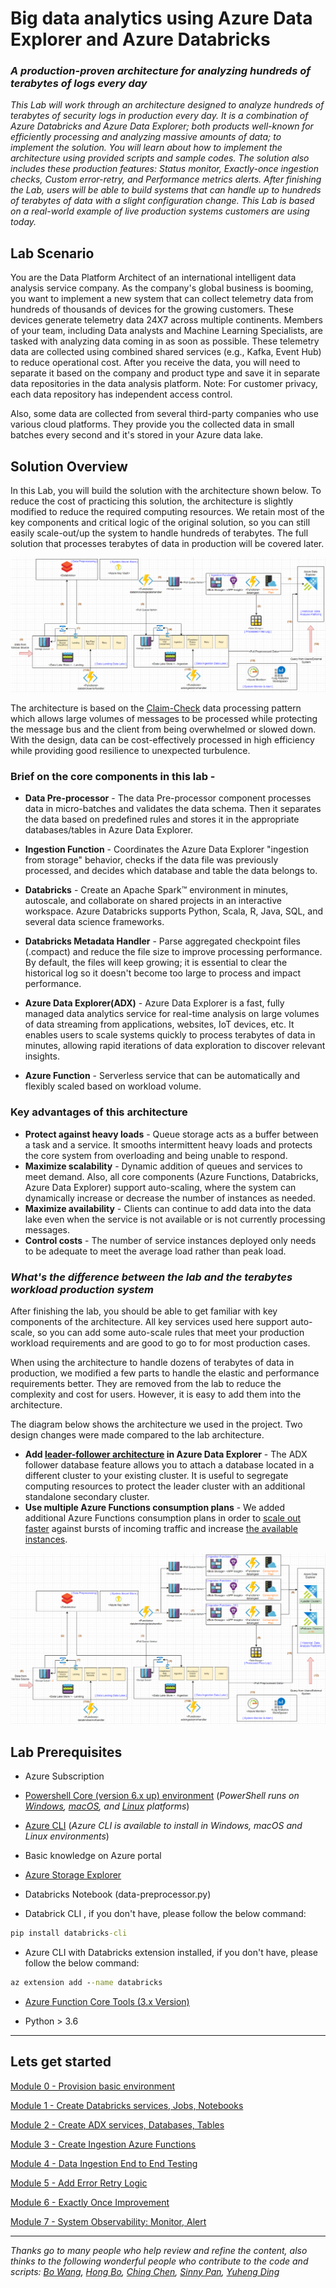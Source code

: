 # Big data analytics using Azure Data Explorer and Azure Databricks 

### _A production-proven architecture for analyzing hundreds of terabytes of logs every day_ 


_This Lab will work through an architecture designed to analyze hundreds of terabytes of security logs in production every day. It is a combination of Azure Databricks and Azure Data Explorer; both products well-known for efficiently processing and analyzing massive amounts of data; to implement the solution. You will learn about how to implement the architecture using provided scripts and sample codes. The solution also includes these production features: Status monitor, Exactly-once ingestion checks, Custom error-retry, and  Performance metrics alerts. After finishing the Lab, users will be able to build systems that can handle up to hundreds of terabytes of data with a slight configuration change. This Lab is based on a real-world example of live production systems customers are using today._ 



## Lab Scenario 

You are the Data Platform Architect of an international intelligent data analysis service company. As the company's global business is booming, you want to implement a new system that can collect telemetry data from hundreds of thousands of devices for the growing customers. These devices generate telemetry data 24X7 across multiple continents. Members of your team, including Data analysts and Machine Learning Specialists, are tasked with analyzing data coming in as soon as possible. These telemetry data are collected using combined shared services (e.g., Kafka, Event Hub) to reduce operational cost. After you receive the data, you will need to separate it based on the company and product type and save it in separate data repositories in the data analysis platform. Note: For customer privacy, each data repository has independent access control. 

Also, some data are collected from several third-party companies who use various cloud platforms. They provide you the collected data in small batches every second and it's stored in your Azure data lake.   

## Solution Overview

In this Lab, you will build the solution with the architecture shown below. To reduce the cost of practicing this solution, the architecture is slightly modified to reduce the required computing resources.  We retain most of the key components and critical logic of the original solution, so you can still easily scale-out/up the system to handle hundreds of terabytes. The full solution that processes terabytes of data in production will be covered later.

![lab solution architecture](images/databricks-adx-integration.png)

The architecture is based on the [Claim-Check](https://docs.microsoft.com/en-us/azure/architecture/patterns/claim-check) data processing pattern which allows large volumes of messages to be processed while protecting the message bus and the client from being overwhelmed or slowed down. With the design, data can be cost-effectively processed in high efficiency while providing good resilience to unexpected turbulence.      


### Brief on the core components in this lab -
-  **Data Pre-processor** - The data Pre-processor component processes data in micro-batches and validates the data schema. Then it separates the data based on predefined rules and stores it in the appropriate databases/tables in Azure Data Explorer.

-  **Ingestion Function** - Coordinates the Azure Data Explorer "ingestion from storage" behavior, checks if the data file was previously processed, and decides which database and table the data belongs to.

-  **Databricks** - Create an Apache Spark™ environment in minutes, autoscale, and collaborate on shared projects in an interactive workspace. Azure Databricks supports Python, Scala, R, Java, SQL, and several data science frameworks.

-  **Databricks Metadata Handler** - Parse aggregated checkpoint files (.compact) and reduce the file size to improve processing performance. By default, the files will keep growing; it is essential to clear the historical log so it doesn't become too large to process and impact performance.

-  **Azure Data Explorer(ADX)** - Azure Data Explorer is a fast, fully managed data analytics service for real-time analysis on large volumes of data streaming from applications, websites, IoT devices, etc. It enables users to scale systems quickly to process terabytes of data in minutes, allowing rapid iterations of data exploration to discover relevant insights. 

-  **Azure Function** - Serverless service that can be automatically and flexibly scaled based on workload volume.  


### Key advantages of this architecture
 -  __Protect against heavy loads__ - Queue storage acts as a buffer between a task and a service. It smooths intermittent heavy loads and protects the core system from overloading and being unable to respond.
 -  __Maximize scalability__ - Dynamic addition of queues and services to meet demand. Also, all core components (Azure Functions, Databricks, Azure Data Explorer) support auto-scaling, where the system can dynamically increase or decrease the number of instances as needed. 
 -  __Maximize availability__ - Clients can continue to add data into the data lake even when the service is not available or is not currently processing messages.
- __Control costs__ - The number of service instances deployed only needs to be adequate to meet the average load rather than peak load.

### _What's the difference between the lab and the terabytes workload production system_ 

After finishing the lab, you should be able to get familiar with key components of the architecture. All key services used here support auto-scale, so you can add some auto-scale rules that meet your production workload requirements and are good to go to for most production cases. 

When using the architecture to handle dozens of terabytes of data in production, we modified a few parts to handle the elastic and performance requirements better. They are removed from the lab to reduce the complexity and cost for users. However, it is easy to add them into the architecture. 

The diagram below shows the architecture we used in the project. Two design changes were made compared to the lab architecture. 

-  __Add [leader-follower architecture](https://docs.microsoft.com/en-us/azure/data-explorer/high-concurrency#set-leader-follower-architecture-pattern) in 
Azure Data Explorer__  -    The  ADX follower database feature allows you to attach a database located in a different cluster to your existing cluster. It is useful to segregate computing resources to protect the leader cluster with an additional standalone secondary cluster. 
- __Use multiple Azure Functions consumption plans__ - We added additional Azure Functions consumption plans in order to [scale out faster](https://docs.microsoft.com/en-us/azure/azure-functions/event-driven-scaling#understanding-scaling-behaviors) against bursts of incoming traffic and increase [the available instances](https://docs.microsoft.com/zh-tw/azure/azure-functions/functions-scale#scale). 



![production solution architecture](images/databricks-adx-integration-full.png)


## Lab Prerequisites
 
- Azure Subscription 
- [Powershell Core (version 6.x up) environment](https://docs.microsoft.com/en-us/powershell/scripting/install/installing-powershell?view=powershell-7.1) (_PowerShell runs on [Windows](https://docs.microsoft.com/en-us/powershell/scripting/install/installing-powershell-core-on-windows?view=powershell-7.1), [macOS](https://docs.microsoft.com/en-us/powershell/scripting/install/installing-powershell-core-on-macos?view=powershell-7.1), and [Linux](https://docs.microsoft.com/en-us/powershell/scripting/install/installing-powershell-core-on-linux?view=powershell-7.1) platforms_) 
- [Azure CLI](https://docs.microsoft.com/en-us/cli/azure/install-azure-cli) (_Azure CLI is available to install in Windows, macOS and Linux environments_)
 - Basic knowledge on Azure portal

- [Azure Storage Explorer](https://azure.microsoft.com/en-us/features/storage-explorer/)
- Databricks Notebook (data-preprocessor.py)
- Databrick CLI , if you don't have, please follow the below command:
```cmd
pip install databricks-cli
```
- Azure CLI with Databricks extension installed, if you don't have, please follow the below command:
```cmd  
az extension add --name databricks
```
- [Azure Function Core Tools (3.x Version)](https://docs.microsoft.com/en-us/azure/azure-functions/functions-run-local?tabs=windows%2Ccsharp%2Cbash#install-the-azure-functions-core-tools)

- Python > 3.6

----
## Lets get started

[Module 0 - Provision basic environment](LabModules/Module0.md)


[Module 1 - Create Databricks services, Jobs, Notebooks](LabModules/Module1.md) 

[Module 2 - Create ADX services, Databases, Tables](LabModules/Module2.md) 

[Module 3 - Create Ingestion Azure Functions](LabModules/Module3.md) 

[Module 4 - Data Ingestion End to End Testing](LabModules/Module4.md) 

[Module 5 - Add Error Retry Logic](LabModules/Module5.md) 

[Module 6 - Exactly Once Improvement](LabModules/Module6.md) 

[Module 7 - System Observability: Monitor, Alert](LabModules/Module7.md) 


---

_Thanks go to many people who help review and refine the content, also thinks to the following wonderful people who contribute to the code and scripts: [Bo Wang](https://github.com/Nick287), [Hong Bo](https://github.com/buhongw7583c), [Ching Chen](https://github.com/chingzchen), 
[Sinny Pan](https://github.com/sinnypan), 
[Yuheng Ding](https://github.com/andrewdyhhub)_